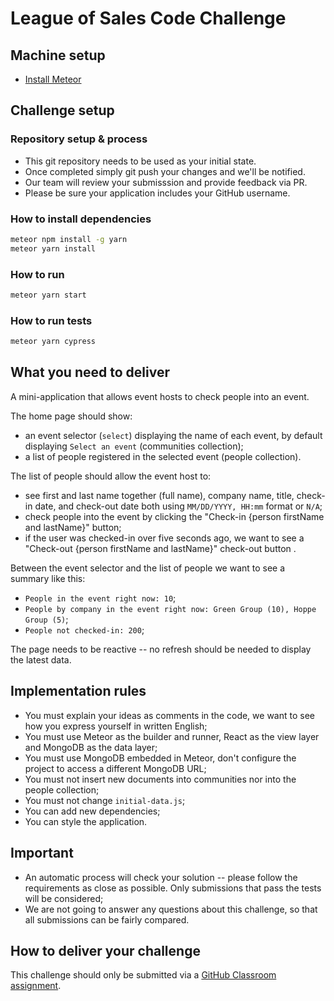 # League of Sales Code Challenge

## Machine setup

- [Install Meteor](https://www.meteor.com/install)

## Challenge setup

### Repository setup & process

- This git repository needs to be used as your initial state.
- Once completed simply git push your changes and we'll be notified.
- Our team will review your submisssion and provide feedback via PR.
- Please be sure your application includes your GitHub username.

### How to install dependencies

```bash
meteor npm install -g yarn
meteor yarn install
```

### How to run

```bash
meteor yarn start
```

### How to run tests

```bash
meteor yarn cypress
```

## What you need to deliver

A mini-application that allows event hosts to check people into an event.

The home page should show:

- an event selector (`select`) displaying the name of each event, by default displaying `Select an event` (communities collection);
- a list of people registered in the selected event (people collection).

The list of people should allow the event host to:

- see first and last name together (full name), company name, title, check-in date, and check-out date both using `MM/DD/YYYY, HH:mm` format or `N/A`;
- check people into the event by clicking the "Check-in {person firstName and lastName}" button;
- if the user was checked-in over five seconds ago, we want to see a "Check-out {person firstName and lastName}" check-out button .

Between the event selector and the list of people we want to see a summary like this:

- `People in the event right now: 10`;
- `People by company in the event right now: Green Group (10), Hoppe Group (5)`;
- `People not checked-in: 200`;

The page needs to be reactive -- no refresh should be needed to display the latest data.

## Implementation rules

- You must explain your ideas as comments in the code, we want to see how you express yourself in written English;
- You must use Meteor as the builder and runner, React as the view layer and MongoDB as the data layer;
- You must use MongoDB embedded in Meteor, don't configure the project to access a different MongoDB URL;
- You must not insert new documents into communities nor into the people collection;
- You must not change `initial-data.js`;
- You can add new dependencies;
- You can style the application.

## Important

- An automatic process will check your solution -- please follow the requirements as close as possible. Only submissions that pass the tests will be considered;
- We are not going to answer any questions about this challenge, so that all submissions can be fairly compared.

## How to deliver your challenge

This challenge should only be submitted via a [GitHub Classroom assignment](https://classroom.github.com/a/4_3Ub7_l).
